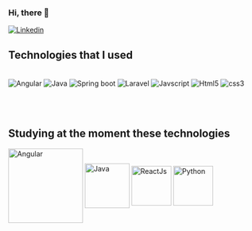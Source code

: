 ### Hi, there 👋

[![Linkedin](https://img.shields.io/badge/LinkedIn-0077B5?style=for-the-badge&logo=linkedin&logoColor=white)](https://www.linkedin.com/in/huanan-canova-060155224/)

## Technologies that I used

<div style="display: inline_block"><br>
  <img align="center" alt="Angular" src="https://img.shields.io/badge/Angular-DD0031?style=for-the-badge&logo=angular&logoColor=white" />
  <img align="center" alt="Java" src="https://img.shields.io/badge/Java-ED8B00?style=for-the-badge&logo=java&logoColor=white" />
  <img align="center" alt="Spring boot" src="https://img.shields.io/badge/Spring-6DB33F?style=for-the-badge&logo=spring&logoColor=white" />
  <img align="center" alt="Laravel" src="https://img.shields.io/badge/Laravel-FF2D20?style=for-the-badge&logo=laravel&logoColor=white" />
  <img align="center" alt="Javscript" src="https://img.shields.io/badge/JavaScript-F7DF1E?style=for-the-badge&logo=javascript&logoColor=black" />
  <img align="center" alt="Html5" src="https://img.shields.io/badge/HTML5-E34F26?style=for-the-badge&logo=html5&logoColor=white" />
  <img align="center" alt="css3" src="https://img.shields.io/badge/CSS3-1572B6?style=for-the-badge&logo=css3&logoColor=white" />
  

</div>
<br/>
<br/>
<br/>

## Studying at the moment these technologies
<div style="display: inline_block">
  <img align="center" alt="Angular" width="150" src="https://cdn.jsdelivr.net/gh/devicons/devicon/icons/angularjs/angularjs-original-wordmark.svg" />
  <img align="center" alt="Java" width="90" src="https://cdn.jsdelivr.net/gh/devicons/devicon/icons/spring/spring-original-wordmark.svg" />
  <img align="center" alt="ReactJs" width="80" src="https://cdn.jsdelivr.net/gh/devicons/devicon/icons/react/react-original-wordmark.svg" />
  <img align="center" alt="Python" width="80" src="https://cdn.jsdelivr.net/gh/devicons/devicon/icons/python/python-original-wordmark.svg" />


</div>
